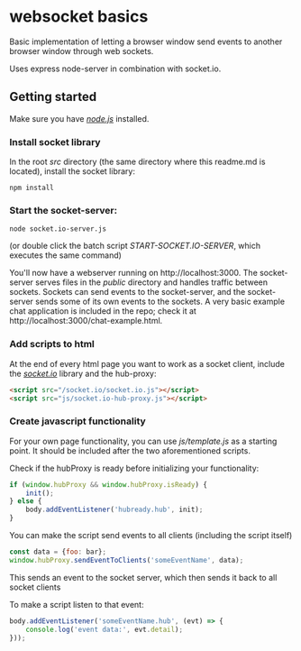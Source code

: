 # websocket basics

Basic implementation of letting a browser window send events to another browser window through web sockets.

Uses express node-server in combination with socket.io.

## Getting started

Make sure you have [_node.js_](https://nodejs.org/en/) installed.

### Install socket library

In the root _src_ directory (the same directory where this readme.md is located), install the socket library:
````
npm install
````

### Start the socket-server:
````
node socket.io-server.js
````

(or double click the batch script _START-SOCKET.IO-SERVER_, which executes the same command)

You'll now have a webserver running on http://localhost:3000. The socket-server serves files in the _public_ directory and handles traffic between sockets. Sockets can send events to the socket-server, and the socket-server sends some of its own events to the sockets. A very basic example chat application is included in the repo; check it at http://localhost:3000/chat-example.html.

### Add scripts to html

At the end of every html page you want to work as a socket client, include the [_socket.io_](https://socket.io/) library and the hub-proxy:
````html
<script src="/socket.io/socket.io.js"></script>
<script src="js/socket.io-hub-proxy.js"></script>
````

### Create javascript functionality

For your own page functionality, you can use _js/template.js_ as a starting point. It should be included after the two aforementioned scripts.

Check if the hubProxy is ready before initializing your functionality:
````javascript
if (window.hubProxy && window.hubProxy.isReady) {
    init();
} else {
    body.addEventListener('hubready.hub', init);
}
````

You can make the script send events to all clients (including the script itself)
````javascript
const data = {foo: bar};
window.hubProxy.sendEventToClients('someEventName', data);
````
This sends an event to the socket server, which then sends it back to all socket clients

To make a script listen to that event:
````javascript
body.addEventListener('someEventName.hub', (evt) => {
    console.log('event data:', evt.detail);
}));
````
